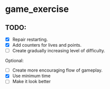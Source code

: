 # game_exercise
## TODO:
- [x] Repair restarting.
- [x] Add counters for lives and points.
- [ ] Create gradually increasing level of difficulty.

Optional:
- [ ] Create more encouraging flow of gameplay.
- [x] Use minimum time
- [ ] Make it look better